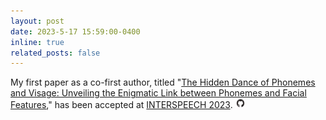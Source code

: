 ```yaml
---
layout: post
date: 2023-5-17 15:59:00-0400
inline: true
related_posts: false
---
```


My first paper as a co-first author, titled "[The Hidden Dance of Phonemes and Visage: Unveiling the Enigmatic Link between Phonemes and Facial Features](http://dx.doi.org/10.21437/interspeech.2023-340)," has been accepted at [INTERSPEECH 2023](https://interspeech2023.org). <a href="https://github.com/Oscarwasoccupied/Interspeech23_Phonemes_and_Visage">
    <img src="../assets/img/Otctocat.jpg" style="width: 1.2em; height: auto;">
</a>